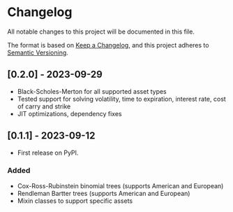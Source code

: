 # Changelog

All notable changes to this project will be documented in this file.

The format is based on [Keep a Changelog](https://keepachangelog.com/en/1.0.0/),
and this project adheres to [Semantic Versioning](https://semver.org/spec/v2.0.0.html).

## [0.2.0] - 2023-09-29

* Black-Scholes-Merton for all supported asset types
* Tested support for solving volatility, time to expiration, interest rate, cost of carry and strike
* JIT optimizations, dependency fixes

## [0.1.1] - 2023-09-12

* First release on PyPI.

### Added

 - Cox-Ross-Rubinstein binomial trees (supports American and European)
 - Rendleman Bartter trees (supports American and European)
 - Mixin classes to support specific assets
